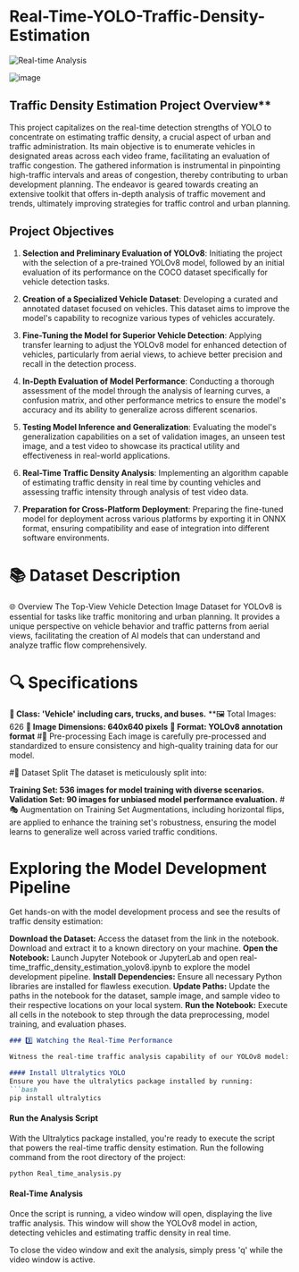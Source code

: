# Real-Time-YOLO-Traffic-Density-Estimation

![Real-time Analysis](https://github.com/capofwesh20/Real-Time-YOLO-Traffic-Density-Estimation/assets/35642413/174b86bc-2ba7-42df-b138-2394014ed2b2)

![image](https://github.com/capofwesh20/Real-Time-YOLO-Traffic-Density-Estimation/assets/35642413/ad717cd2-7c2e-40b4-9f78-246b5623845b)

## Traffic Density Estimation Project Overview**

This project capitalizes on the real-time detection strengths of YOLO to concentrate on estimating traffic density, a crucial aspect of urban and traffic administration. Its main objective is to enumerate vehicles in designated areas across each video frame, facilitating an evaluation of traffic congestion. The gathered information is instrumental in pinpointing high-traffic intervals and areas of congestion, thereby contributing to urban development planning. The endeavor is geared towards creating an extensive toolkit that offers in-depth analysis of traffic movement and trends, ultimately improving strategies for traffic control and urban planning.

## Project Objectives

1. **Selection and Preliminary Evaluation of YOLOv8**: Initiating the project with the selection of a pre-trained YOLOv8 model, followed by an initial evaluation of its performance on the COCO dataset specifically for vehicle detection tasks.

2. **Creation of a Specialized Vehicle Dataset**: Developing a curated and annotated dataset focused on vehicles. This dataset aims to improve the model's capability to recognize various types of vehicles accurately.

3. **Fine-Tuning the Model for Superior Vehicle Detection**: Applying transfer learning to adjust the YOLOv8 model for enhanced detection of vehicles, particularly from aerial views, to achieve better precision and recall in the detection process.

4. **In-Depth Evaluation of Model Performance**: Conducting a thorough assessment of the model through the analysis of learning curves, a confusion matrix, and other performance metrics to ensure the model's accuracy and its ability to generalize across different scenarios.

5. **Testing Model Inference and Generalization**: Evaluating the model's generalization capabilities on a set of validation images, an unseen test image, and a test video to showcase its practical utility and effectiveness in real-world applications.

6. **Real-Time Traffic Density Analysis**: Implementing an algorithm capable of estimating traffic density in real time by counting vehicles and assessing traffic intensity through analysis of test video data.

7. **Preparation for Cross-Platform Deployment**: Preparing the fine-tuned model for deployment across various platforms by exporting it in ONNX format, ensuring compatibility and ease of integration into different software environments.

# 📚 Dataset Description
🌐 Overview
The Top-View Vehicle Detection Image Dataset for YOLOv8 is essential for tasks like traffic monitoring and urban planning. It provides a unique perspective on vehicle behavior and traffic patterns from aerial views, facilitating the creation of AI models that can understand and analyze traffic flow comprehensively.

# 🔍 Specifications
**🚗 Class: 'Vehicle' including cars, trucks, and buses.**
**🖼️ Total Images: 626
**📏 Image Dimensions: 640x640 pixels**
**📂 Format: YOLOv8 annotation format**
#🔄 Pre-processing
Each image is carefully pre-processed and standardized to ensure consistency and high-quality training data for our model.

#🔢 Dataset Split
The dataset is meticulously split into:

**Training Set: 536 images for model training with diverse scenarios.**
**Validation Set: 90 images for unbiased model performance evaluation.**
#🎭 Augmentation on Training Set
Augmentations, including horizontal flips, are applied to enhance the training set's robustness, ensuring the model learns to generalize well across varied traffic conditions.


# Exploring the Model Development Pipeline
Get hands-on with the model development process and see the results of traffic density estimation:

**Download the Dataset:** Access the dataset from the link in the notebook. Download and extract it to a known directory on your machine.
**Open the Notebook:** Launch Jupyter Notebook or JupyterLab and open real-time_traffic_density_estimation_yolov8.ipynb to explore the model development pipeline.
**Install Dependencies:** Ensure all necessary Python libraries are installed for flawless execution.
**Update Paths:** Update the paths in the notebook for the dataset, sample image, and sample video to their respective locations on your local system.
**Run the Notebook:** Execute all cells in the notebook to step through the data preprocessing, model training, and evaluation phases.

```markdown
### 3️⃣ Watching the Real-Time Performance

Witness the real-time traffic analysis capability of our YOLOv8 model:

#### Install Ultralytics YOLO
Ensure you have the ultralytics package installed by running:
```bash
pip install ultralytics
```

#### Run the Analysis Script
With the Ultralytics package installed, you're ready to execute the script that powers the real-time traffic density estimation. Run the following command from the root directory of the project:
```bash
python Real_time_analysis.py
```

#### Real-Time Analysis
Once the script is running, a video window will open, displaying the live traffic analysis. This window will show the YOLOv8 model in action, detecting vehicles and estimating traffic density in real time.

To close the video window and exit the analysis, simply press 'q' while the video window is active.
```

